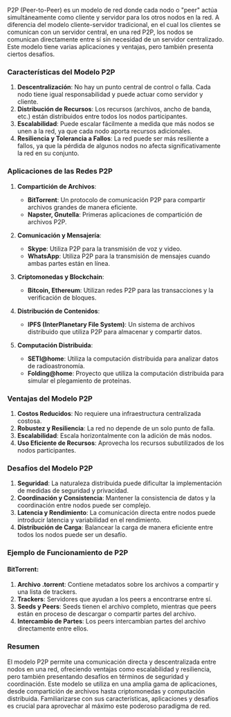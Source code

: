 P2P (Peer-to-Peer) es un modelo de red donde cada nodo o "peer" actúa simultáneamente como cliente y servidor para los otros nodos en la red. A diferencia del modelo cliente-servidor tradicional, en el cual los clientes se comunican con un servidor central, en una red P2P, los nodos se comunican directamente entre sí sin necesidad de un servidor centralizado. Este modelo tiene varias aplicaciones y ventajas, pero también presenta ciertos desafíos.

### Características del Modelo P2P

1. **Descentralización**: No hay un punto central de control o falla. Cada nodo tiene igual responsabilidad y puede actuar como servidor y cliente.
2. **Distribución de Recursos**: Los recursos (archivos, ancho de banda, etc.) están distribuidos entre todos los nodos participantes.
3. **Escalabilidad**: Puede escalar fácilmente a medida que más nodos se unen a la red, ya que cada nodo aporta recursos adicionales.
4. **Resiliencia y Tolerancia a Fallos**: La red puede ser más resiliente a fallos, ya que la pérdida de algunos nodos no afecta significativamente la red en su conjunto.

### Aplicaciones de las Redes P2P

1. **Compartición de Archivos**:
   - **BitTorrent**: Un protocolo de comunicación P2P para compartir archivos grandes de manera eficiente.
   - **Napster, Gnutella**: Primeras aplicaciones de compartición de archivos P2P.

2. **Comunicación y Mensajería**:
   - **Skype**: Utiliza P2P para la transmisión de voz y video.
   - **WhatsApp**: Utiliza P2P para la transmisión de mensajes cuando ambas partes están en línea.

3. **Criptomonedas y Blockchain**:
   - **Bitcoin, Ethereum**: Utilizan redes P2P para las transacciones y la verificación de bloques.

4. **Distribución de Contenidos**:
   - **IPFS (InterPlanetary File System)**: Un sistema de archivos distribuido que utiliza P2P para almacenar y compartir datos.

5. **Computación Distribuida**:
   - **SETI@home**: Utiliza la computación distribuida para analizar datos de radioastronomía.
   - **Folding@home**: Proyecto que utiliza la computación distribuida para simular el plegamiento de proteínas.

### Ventajas del Modelo P2P

1. **Costos Reducidos**: No requiere una infraestructura centralizada costosa.
2. **Robustez y Resiliencia**: La red no depende de un solo punto de falla.
3. **Escalabilidad**: Escala horizontalmente con la adición de más nodos.
4. **Uso Eficiente de Recursos**: Aprovecha los recursos subutilizados de los nodos participantes.

### Desafíos del Modelo P2P

1. **Seguridad**: La naturaleza distribuida puede dificultar la implementación de medidas de seguridad y privacidad.
2. **Coordinación y Consistencia**: Mantener la consistencia de datos y la coordinación entre nodos puede ser complejo.
3. **Latencia y Rendimiento**: La comunicación directa entre nodos puede introducir latencia y variabilidad en el rendimiento.
4. **Distribución de Carga**: Balancear la carga de manera eficiente entre todos los nodos puede ser un desafío.

### Ejemplo de Funcionamiento de P2P

#### BitTorrent:

1. **Archivo .torrent**: Contiene metadatos sobre los archivos a compartir y una lista de trackers.
2. **Trackers**: Servidores que ayudan a los peers a encontrarse entre sí.
3. **Seeds y Peers**: Seeds tienen el archivo completo, mientras que peers están en proceso de descargar o compartir partes del archivo.
4. **Intercambio de Partes**: Los peers intercambian partes del archivo directamente entre ellos.

### Resumen

El modelo P2P permite una comunicación directa y descentralizada entre nodos en una red, ofreciendo ventajas como escalabilidad y resiliencia, pero también presentando desafíos en términos de seguridad y coordinación. Este modelo se utiliza en una amplia gama de aplicaciones, desde compartición de archivos hasta criptomonedas y computación distribuida. Familiarizarse con sus características, aplicaciones y desafíos es crucial para aprovechar al máximo este poderoso paradigma de red.